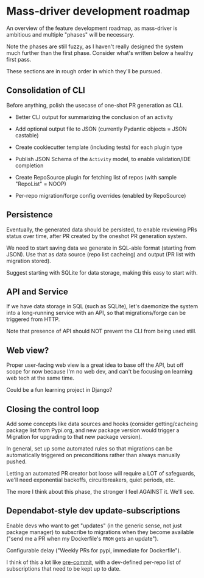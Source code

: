 # Mass-driver development roadmap

An overview of the feature development roadmap, as mass-driver is ambitious and
multiple "phases" will be necessary.

Note the phases are still fuzzy, as I haven't really designed the system much
further than the first phase. Consider what's written below a healthy first
pass.

These sections are in rough order in which they'll be pursued.

## Consolidation of CLI

Before anything, polish the usecase of one-shot PR generation as CLI.

- Better CLI output for summarizing the conclusion of an activity
- Add optional output file to JSON (currently Pydantic objects = JSON castable)
- Create cookiecutter template (including tests) for each plugin type


- Publish JSON Schema of the `Activity` model, to enable validation/IDE completion
- Create RepoSource plugin for fetching list of repos (with sample "RepoList" = NOOP)
- Per-repo migration/forge config overrides (enabled by RepoSource)

## Persistence

Eventually, the generated data should be persisted, to enable reviewing PRs
status over time, after PR created by the oneshot PR generation system.

We need to start saving data we generate in SQL-able format (starting from
JSON). Use that as data source (repo list cacheing) and output (PR list with
migration stored).

Suggest starting with SQLite for data storage, making this easy to start with.

## API and Service

If we have data storage in SQL (such as SQLite), let's daemonize the system into
a long-running service with an API, so that migrations/forge can be triggered
from HTTP.

Note that presence of API should NOT prevent the CLI from being used still.


## Web view?

Proper user-facing web view is a great idea to base off the API, but off scope
for now because I'm no web dev, and can't be focusing on learning web tech at
the same time.

Could be a fun learning project in Django?

## Closing the control loop

Add some concepts like data sources and hooks (consider getting/cacheing package
list from Pypi.org, and new package version would trigger a Migration for
upgrading to that new package version).

In general, set up some automated rules so that migrations can be automatically
triggered on preconditions rather than always manually pushed.

Letting an automated PR creator bot loose will require a LOT of safeguards,
we'll need exponential backoffs, circuitbreakers, quiet periods, etc.

The more I think about this phase, the stronger I feel AGAINST it. We'll see.

## Dependabot-style dev update-subscriptions

Enable devs who want to get "updates" (in the generic sense, not just package
manager) to subscribe to migrations when they become available ("send me a PR
when my Dockerfile's `FROM` gets an update").

Configurable delay ("Weekly PRs for pypi, immediate for Dockerfile").

I think of this a lot like [pre-commit](https://pre-commit.com), with a dev-defined per-repo list
of subscriptions that need to be kept up to date.
